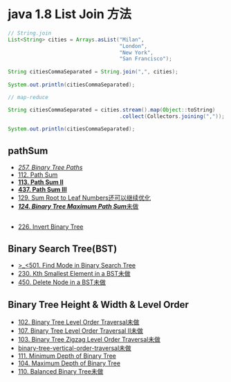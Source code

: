 

# java 1.8 List Join 方法

```java
// String.join
List<String> cities = Arrays.asList("Milan", 
                                    "London", 
                                    "New York", 
                                    "San Francisco");
		
String citiesCommaSeparated = String.join(",", cities);
 
System.out.println(citiesCommaSeparated);

// map-reduce

String citiesCommaSeparated = cities.stream().map(Object::toString)
                                    .collect(Collectors.joining(","));
 
System.out.println(citiesCommaSeparated);
```

## pathSum
 - [*257. Binary Tree Paths*](https://leetcode.com/problems/binary-tree-paths/?tab=Description)
 - [112. Path Sum](https://leetcode.com/problems/path-sum/?tab=Description)
 - [**113. Path Sum II**](https://leetcode.com/problems/path-sum-ii/?tab=Description)
 - [**437. Path Sum III**](https://leetcode.com/problems/path-sum-iii/?tab=Description)
 - [129. Sum Root to Leaf Numbers还可以继续优化](https://leetcode.com/problems/sum-root-to-leaf-numbers/?tab=Description)
 - [***124. Binary Tree Maximum Path Sum***未做](https://leetcode.com/problems/binary-tree-maximum-path-sum/?tab=Description)
 
## 
 - [226. Invert Binary Tree](https://leetcode.com/problems/invert-binary-tree/?tab=Description)
 
## Binary Search Tree(BST)
 - [>_<501. Find Mode in Binary Search Tree](https://leetcode.com/problems/find-mode-in-binary-search-tree/?tab=Solutions)
 - [230. Kth Smallest Element in a BST未做](https://leetcode.com/problems/kth-smallest-element-in-a-bst/?tab=Description)
 - [450. Delete Node in a BST未做](https://leetcode.com/problems/delete-node-in-a-bst/?tab=Description)
 
## Binary Tree Height & Width & Level Order
 - [102. Binary Tree Level Order Traversal未做](https://leetcode.com/problems/binary-tree-level-order-traversal/?tab=Description)
 - [107. Binary Tree Level Order Traversal II未做](https://leetcode.com/problems/binary-tree-level-order-traversal-ii/?tab=Description)
 - [103. Binary Tree Zigzag Level Order Traversal未做](https://leetcode.com/problems/binary-tree-zigzag-level-order-traversal/?tab=Description)
 - [binary-tree-vertical-order-traversal未做](https://leetcode.com/problems/binary-tree-vertical-order-traversal/)
 - [111. Minimum Depth of Binary Tree](https://leetcode.com/problems/minimum-depth-of-binary-tree/?tab=Description)
 - [104. Maximum Depth of Binary Tree](https://leetcode.com/problems/maximum-depth-of-binary-tree/?tab=Description)
 - [110. Balanced Binary Tree未做](https://leetcode.com/problems/balanced-binary-tree/?tab=Description)
